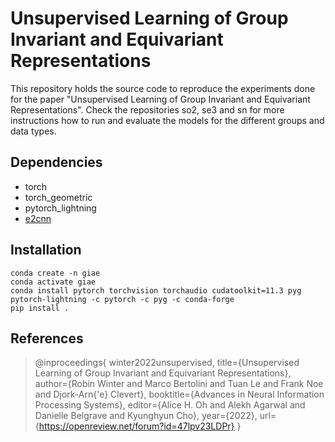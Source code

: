# Unsupervised Learning of Group Invariant and Equivariant Representations 

This repository holds the source code to reproduce the experiments done for the paper "Unsupervised Learning of Group Invariant and 
Equivariant Representations". Check the repositories so2, se3 and sn for more instructions how to run and evaluate the models for the different 
groups and data types.

## Dependencies
- torch
- torch_geometric
- pytorch_lightning
- [e2cnn](https://github.com/QUVA-Lab/e2cnn)

## Installation

```
conda create -n giae
conda activate giae 
conda install pytorch torchvision torchaudio cudatoolkit=11.3 pyg pytorch-lightning -c pytorch -c pyg -c conda-forge
pip install .
```

## References
> @inproceedings{
winter2022unsupervised,
title={Unsupervised Learning of Group Invariant and Equivariant Representations},
author={Robin Winter and Marco Bertolini and Tuan Le and Frank Noe and Djork-Arn{\'e} Clevert},
booktitle={Advances in Neural Information Processing Systems},
editor={Alice H. Oh and Alekh Agarwal and Danielle Belgrave and Kyunghyun Cho},
year={2022},
url={https://openreview.net/forum?id=47lpv23LDPr}
}